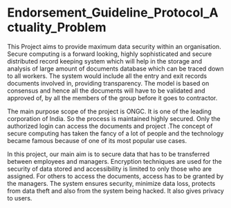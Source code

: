 # Endorsement_Guideline_Protocol_Actuality_Problem
This Project aims to provide maximum data security within an organisation.
Secure computing is a forward looking, highly sophisticated and secure distributed record keeping system which will help in the storage and analysis of large amount of documents database which can be traced down to all workers. The system would include all the entry and exit records documents involved in, providing transparency. The model is based on consensus and hence all the documents will have to be validated and approved of, by all the members of the group before it goes to contractor. 

The main purpose scope of the project is ONGC. It is  one of the leading corporation of India. So the process is maintained highly secured. Only the authorized login can access the documents and project  .The concept of secure computing has taken the fancy of a lot of people and the technology became famous because of one of its most popular use cases. 

In this project, our main aim is to secure data that has to be transferred between employees and managers. Encryption techniques are used for the security of data stored and accessibility is limited to only those who are assigned. For others to access the documents, access has to be granted by the managers. The system ensures security, minimize data loss, protects from data theft and also from the system being hacked. It also gives privacy to users.
